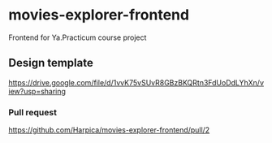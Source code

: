 # movies-explorer-frontend

Frontend for Ya.Practicum course project

## Design template

https://drive.google.com/file/d/1vvK75vSUvR8GBzBKQRtn3FdUoDdLYhXn/view?usp=sharing

### Pull request

https://github.com/Harpica/movies-explorer-frontend/pull/2
